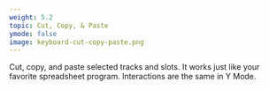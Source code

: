 ```yaml
---
weight: 5.2
topic: Cut, Copy, & Paste
ymode: false
image: keyboard-cut-copy-paste.png
---
```

Cut, copy, and paste selected tracks and slots. It works just like your favorite spreadsheet program. Interactions are the same in Y Mode.